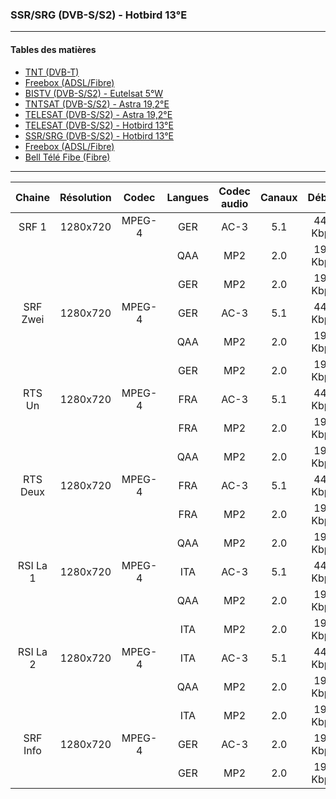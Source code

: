### SSR/SRG (DVB-S/S2) - Hotbird 13°E

----------

#### Tables des matières

  * [TNT (DVB-T)](../doc/tnt.md)
  * [Freebox (ADSL/Fibre)](../doc/freebox.md)
  * [BISTV (DVB-S/S2) - Eutelsat 5°W](../doc/bistvEutelsat.md)
  * [TNTSAT (DVB-S/S2) - Astra 19,2°E](../doc/tntsatAstra.md)
  * [TELESAT (DVB-S/S2) - Astra 19,2°E](../doc/telesatAstra.md)
  * [TELESAT (DVB-S/S2) - Hotbird 13°E](../doc/telesatHotbird.md)
  * [SSR/SRG (DVB-S/S2) - Hotbird 13°E](../doc/ssrsrgHotbird.md)
  * [Freebox (ADSL/Fibre)](../doc/freebox.md)
  * [Bell Télé Fibe (Fibre)](../doc/bellFibe.md) 

----------

Chaine | Résolution | Codec | Langues | Codec audio | Canaux | Débits
|:---: | :---: | :---: | :---: | :---: | :---: | :---:|
SRF 1 | 1280x720 | MPEG-4 | GER | AC-3 | 5.1 | 448 Kbps
|||| QAA | MP2 | 2.0 | 192 Kbps
|||| GER | MP2 | 2.0 | 192 Kbps
SRF Zwei | 1280x720 | MPEG-4 | GER | AC-3 | 5.1 | 448 Kbps
|||| QAA | MP2 | 2.0 | 192 Kbps
|||| GER | MP2 | 2.0 | 192 Kbps
RTS Un | 1280x720 | MPEG-4 | FRA | AC-3 | 5.1 | 448 Kbps
|||| FRA | MP2 | 2.0 | 192 Kbps
|||| QAA | MP2 | 2.0 | 192 Kbps
RTS Deux | 1280x720 | MPEG-4 | FRA | AC-3 | 5.1 | 448 Kbps
|||| FRA | MP2 | 2.0 | 192 Kbps
|||| QAA | MP2 | 2.0 | 192 Kbps
RSI La 1 | 1280x720 | MPEG-4 | ITA | AC-3 | 5.1 | 448 Kbps
|||| QAA | MP2 | 2.0 | 192 Kbps
|||| ITA | MP2 | 2.0 | 192 Kbps
RSI La 2 | 1280x720 | MPEG-4 | ITA | AC-3 | 5.1 | 448 Kbps
|||| QAA | MP2 | 2.0 | 192 Kbps
|||| ITA | MP2 | 2.0 | 192 Kbps
SRF Info | 1280x720 | MPEG-4 | GER | AC-3 | 2.0 | 192 Kbps
|||| GER | MP2 | 2.0 | 192 Kbps
